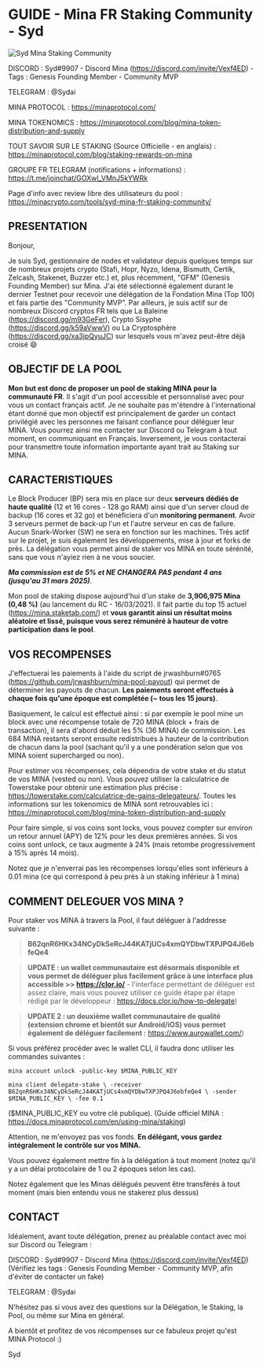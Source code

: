 # GUIDE - Mina FR Staking Community - Syd

![Syd Mina Staking Community](https://user-images.githubusercontent.com/58671114/137028353-add1a43a-b1bb-4d6b-ba39-8b43237cd5c4.png)


DISCORD : Syd#9907 - Discord Mina (https://discord.com/invite/Vexf4ED) - Tags : Genesis Founding Member - Community MVP

TELEGRAM : @Sydai

MINA PROTOCOL : https://minaprotocol.com/

MINA TOKENOMICS : https://minaprotocol.com/blog/mina-token-distribution-and-supply

TOUT SAVOIR SUR LE STAKING (Source Officielle - en anglais) : https://minaprotocol.com/blog/staking-rewards-on-mina

GROUPE FR TELEGRAM (notifications + informations) : https://t.me/joinchat/GOXwI_VMnJ5kYWRk

Page d'info avec review libre des utilisateurs du pool : https://minacrypto.com/tools/syd-mina-fr-staking-community/

## PRESENTATION 

Bonjour,

Je suis Syd, gestionnaire de nodes et validateur depuis quelques temps sur de nombreux projets crypto (Stafi, Hopr, Nyzo, Idena, Bismuth, Certik, Zelcash, Stakenet, Buzzer etc.) et, plus récemment, "GFM" (Genesis Founding Member) sur Mina. J'ai été sélectionné également durant le dernier Testnet pour recevoir une délégation de la Fondation Mina (Top 100) et fais partie des "Community MVP". Par ailleurs, je suis actif sur de nombreux Discord cryptos FR tels que La Baleine (https://discord.gg/m93GeFer), Crypto Sisyphe (https://discord.gg/k59aVwwV) ou La Cryptosphère (https://discord.gg/xa3jpQyuJC) sur lesquels vous m'avez peut-être déjà croisé :smile: 

## OBJECTIF DE LA POOL

**Mon but est donc de proposer un pool de staking MINA pour la communauté FR**. Il s'agit d'un pool accessible et personnalisé avec pour vous un contact français actif. Je ne souhaite pas m'étendre à l'international étant donné que mon objectif est principalement de garder un contact privilégié avec les personnes me faisant confiance pour déléguer leur MINA. Vous pourrez ainsi me contacter sur Discord ou Telegram à tout moment, en communiquant en Français. Inversement, je vous contacterai pour transmettre toute information importante ayant trait au Staking sur MINA. 

## CARACTERISTIQUES

Le Block Producer (BP) sera mis en place sur deux **serveurs dédiés de haute qualité** (12 et 16 cores - 128 go RAM) ainsi que d'un server cloud de backup (16 cores et 32 go) et bénéficiera d'un **monitoring permanent**. Avoir 3 serveurs permet de back-up l'un et l'autre serveur en cas de failure. Aucun Snark-Worker (SW) ne sera en fonction sur les machines. Très actif sur le projet, je suis également les développements, mise à jour et forks de près. La délégation vous permet ainsi de staker vos MINA en toute sérénité, sans que vous n'ayiez rien à ne vous soucier.

***Ma commission est de 5% et NE CHANGERA PAS pendant 4 ans (jusqu'au 31 mars 2025)***. 

Mon pool de staking dispose aujourd'hui d'un stake de **3,906,975 Mina (0,48 %)** (au lancement du RC - 16/03/2021). Il fait partie du top 15 actuel (https://mina.staketab.com/) et **vous garantit ainsi un résultat moins aléatoire et lissé, puisque vous serez rémunéré à hauteur de votre participation dans le pool**.

## VOS RECOMPENSES 

J'effectuerai les paiements à l'aide du script de jrwashburn#0765 (https://github.com/jrwashburn/mina-pool-payout) qui permet de déterminer les payouts de chacun. 
**Les paiements seront effectués à chaque fois qu'une époque est complétée (~ tous les 15 jours)**.

Basiquement, le calcul est effectué ainsi : si par exemple le pool mine un block avec une récompense totale de 720 MINA (block + frais de transaction), il sera d'abord déduit les 5% (36 MINA) de commission. Les 684 MINA restants seront ensuite redistribués à hauteur de la contribution de chacun dans la pool (sachant qu'il y a une pondération selon que vos MINA soient supercharged ou non).

Pour estimer vos récompenses, cela dépendra de votre stake et du statut de vos MINA (vested ou non). Vous pouvez utiliser la calculatrice de Towerstake pour obtenir une estimation plus précise : https://towerstake.com/calculatrice-de-gains-delegateurs/. Toutes les informations sur les tokenomics de MINA sont retrouvables ici : https://minaprotocol.com/blog/mina-token-distribution-and-supply

Pour faire simple, si vos coins sont locks, vous pouvez compter sur environ un retour annuel (APY) de 12% pour les deux premières années. Si vos coins sont unlock, ce taux augmente à 24% (mais retombe progressivement à 15% après 14 mois).

Notez que je n'enverrai pas les récompenses lorsqu'elles sont inférieurs à 0.01 mina (ce qui correspond à peu près à un staking inférieur à 1 mina)

## COMMENT DELEGUER VOS MINA ?

Pour staker vos MINA à travers la Pool, il faut déléguer à l'addresse suivante :

> **B62qnR6HKx34NCyDkSeRcJ44KATjUCs4xmQYDbwTXPJPQ4J6ebfeQe4**

> **UPDATE : un wallet communautaire est désormais disponible et vous permet de déléguer plus facilement grâce à une interface plus accessible >> https://clor.io/** - l'interface permettant de déléguer est assez claire, mais vous pouvez utiliser ce guide étape par étape rédigé par le développeur : https://docs.clor.io/how-to-delegate)

> **UPDATE 2 : un deuxième wallet communautaire de qualité (extension chrome et bientôt sur Android/iOS) vous permet également de déléguer facilement :** https://www.aurowallet.com/)

Si vous préférez procéder avec le wallet CLI, il faudra donc utiliser les commandes suivantes :

`mina account unlock -public-key $MINA_PUBLIC_KEY`

`mina client delegate-stake \
    -receiver B62qnR6HKx34NCyDkSeRcJ44KATjUCs4xmQYDbwTXPJPQ4J6ebfeQe4 \
    -sender $MINA_PUBLIC_KEY \
    -fee 0.1`

($MINA_PUBLIC_KEY ou votre clé publique).
(Guide officiel MINA : https://docs.minaprotocol.com/en/using-mina/staking)

Attention, ne m'envoyez pas vos fonds. **En délégant, vous gardez intégralement le contrôle sur vos MINA.**

Vous pouvez également mettre fin à la délégation à tout moment (notez qu'il y a un délai protocolaire de 1 ou 2 époques selon les cas).

Notez également que les Minas délégués peuvent être transférés à tout moment (mais bien entendu vous ne stakerez plus dessus)

## CONTACT 

Idéalement, avant toute délégation, prenez au préalable contact avec moi sur Discord ou Telegram :

DISCORD : Syd#9907 - Discord Mina (https://discord.com/invite/Vexf4ED) (Vérifiez les tags : Genesis Founding Member - Community MVP, afin d'éviter de contacter un fake)

TELEGRAM : @Sydai

N'hésitez pas si vous avez des questions sur la Délégation, le Staking, la Pool, ou même sur Mina en général.

A bientôt et profitez de vos récompenses sur ce fabuleux projet qu'est MINA Protocol :)

Syd
